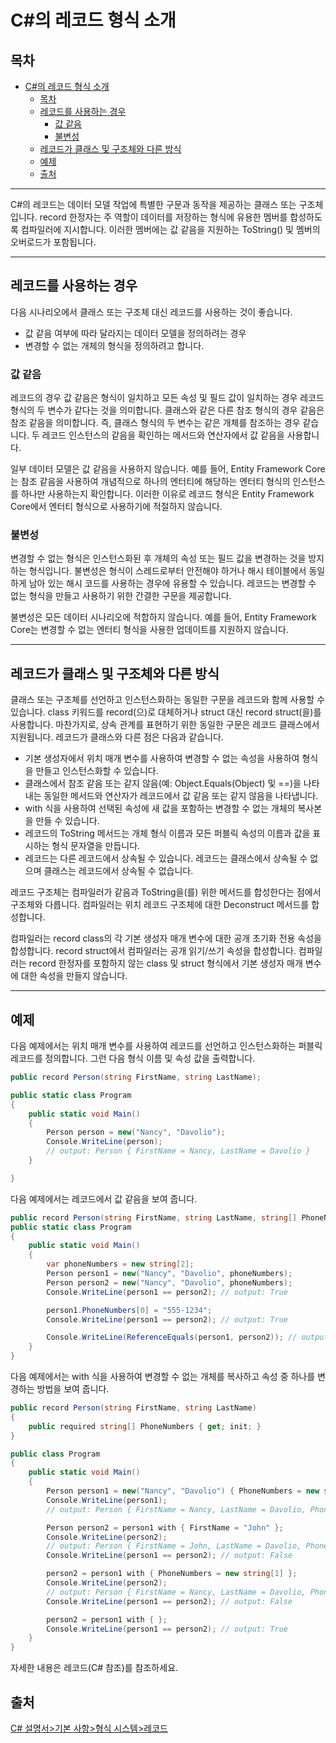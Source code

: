 # C#의 레코드 형식 소개

## 목차
- [C#의 레코드 형식 소개](#c의-레코드-형식-소개)
  - [목차](#목차)
  - [레코드를 사용하는 경우](#레코드를-사용하는-경우)
    - [값 같음](#값-같음)
    - [불변성](#불변성)
  - [레코드가 클래스 및 구조체와 다른 방식](#레코드가-클래스-및-구조체와-다른-방식)
  - [예제](#예제)
  - [출처](#출처)

---
C#의 레코드는 데이터 모델 작업에 특별한 구문과 동작을 제공하는 클래스 또는 구조체입니다. record 한정자는 주 역할이 데이터를 저장하는 형식에 유용한 멤버를 합성하도록 컴파일러에 지시합니다. 이러한 멤버에는 값 같음을 지원하는 ToString() 및 멤버의 오버로드가 포함됩니다.

---
## 레코드를 사용하는 경우
다음 시나리오에서 클래스 또는 구조체 대신 레코드를 사용하는 것이 좋습니다.

 - 값 같음 여부에 따라 달라지는 데이터 모델을 정의하려는 경우
 - 변경할 수 없는 개체의 형식을 정의하려고 합니다.

### 값 같음
레코드의 경우 값 같음은 형식이 일치하고 모든 속성 및 필드 값이 일치하는 경우 레코드 형식의 두 변수가 같다는 것을 의미합니다. 클래스와 같은 다른 참조 형식의 경우 같음은 참조 같음을 의미합니다. 즉, 클래스 형식의 두 변수는 같은 개체를 참조하는 경우 같습니다. 두 레코드 인스턴스의 같음을 확인하는 메서드와 연산자에서 값 같음을 사용합니다.

일부 데이터 모델은 값 같음을 사용하지 않습니다. 예를 들어, Entity Framework Core는 참조 같음을 사용하여 개념적으로 하나의 엔터티에 해당하는 엔터티 형식의 인스턴스를 하나만 사용하는지 확인합니다. 이러한 이유로 레코드 형식은 Entity Framework Core에서 엔터티 형식으로 사용하기에 적절하지 않습니다.

### 불변성
변경할 수 없는 형식은 인스턴스화된 후 개체의 속성 또는 필드 값을 변경하는 것을 방지하는 형식입니다. 불변성은 형식이 스레드로부터 안전해야 하거나 해시 테이블에서 동일하게 남아 있는 해시 코드를 사용하는 경우에 유용할 수 있습니다. 레코드는 변경할 수 없는 형식을 만들고 사용하기 위한 간결한 구문을 제공합니다.

불변성은 모든 데이터 시나리오에 적합하지 않습니다. 예를 들어, Entity Framework Core는 변경할 수 없는 엔터티 형식을 사용한 업데이트를 지원하지 않습니다.

---
## 레코드가 클래스 및 구조체와 다른 방식
클래스 또는 구조체를 선언하고 인스턴스화하는 동일한 구문을 레코드와 함께 사용할 수 있습니다. class 키워드를 record(으)로 대체하거나 struct 대신 record struct(을)를 사용합니다. 마찬가지로, 상속 관계를 표현하기 위한 동일한 구문은 레코드 클래스에서 지원됩니다. 레코드가 클래스와 다른 점은 다음과 같습니다.

 - 기본 생성자에서 위치 매개 변수를 사용하여 변경할 수 없는 속성을 사용하여 형식을 만들고 인스턴스화할 수 있습니다.
 - 클래스에서 참조 같음 또는 같지 않음(예: Object.Equals(Object) 및 ==)을 나타내는 동일한 메서드와 연산자가 레코드에서 값 같음 또는 같지 않음을 나타냅니다.
 - with 식을 사용하여 선택된 속성에 새 값을 포함하는 변경할 수 없는 개체의 복사본을 만들 수 있습니다.
 - 레코드의 ToString 메서드는 개체 형식 이름과 모든 퍼블릭 속성의 이름과 값을 표시하는 형식 문자열을 만듭니다.
 - 레코드는 다른 레코드에서 상속될 수 있습니다. 레코드는 클래스에서 상속될 수 없으며 클래스는 레코드에서 상속될 수 없습니다.

레코드 구조체는 컴파일러가 같음과 ToString을(를) 위한 메서드를 합성한다는 점에서 구조체와 다릅니다. 컴파일러는 위치 레코드 구조체에 대한 Deconstruct 메서드를 합성합니다.

컴파일러는 record class의 각 기본 생성자 매개 변수에 대한 공개 초기화 전용 속성을 합성합니다. record struct에서 컴파일러는 공개 읽기/쓰기 속성을 합성합니다. 컴파일러는 record 한정자를 포함하지 않는 class 및 struct 형식에서 기본 생성자 매개 변수에 대한 속성을 만들지 않습니다.

---
## 예제

다음 예제에서는 위치 매개 변수를 사용하여 레코드를 선언하고 인스턴스화하는 퍼블릭 레코드를 정의합니다. 그런 다음 형식 이름 및 속성 값을 출력합니다.

```C#
public record Person(string FirstName, string LastName);

public static class Program
{
    public static void Main()
    {
        Person person = new("Nancy", "Davolio");
        Console.WriteLine(person);
        // output: Person { FirstName = Nancy, LastName = Davolio }
    }

}
```
다음 예제에서는 레코드에서 값 같음을 보여 줍니다.

```C#
public record Person(string FirstName, string LastName, string[] PhoneNumbers);
public static class Program
{
    public static void Main()
    {
        var phoneNumbers = new string[2];
        Person person1 = new("Nancy", "Davolio", phoneNumbers);
        Person person2 = new("Nancy", "Davolio", phoneNumbers);
        Console.WriteLine(person1 == person2); // output: True

        person1.PhoneNumbers[0] = "555-1234";
        Console.WriteLine(person1 == person2); // output: True

        Console.WriteLine(ReferenceEquals(person1, person2)); // output: False
    }
}
```
다음 예제에서는 with 식을 사용하여 변경할 수 없는 개체를 복사하고 속성 중 하나를 변경하는 방법을 보여 줍니다.

```C#
public record Person(string FirstName, string LastName)
{
    public required string[] PhoneNumbers { get; init; }
}

public class Program
{
    public static void Main()
    {
        Person person1 = new("Nancy", "Davolio") { PhoneNumbers = new string[1] };
        Console.WriteLine(person1);
        // output: Person { FirstName = Nancy, LastName = Davolio, PhoneNumbers = System.String[] }

        Person person2 = person1 with { FirstName = "John" };
        Console.WriteLine(person2);
        // output: Person { FirstName = John, LastName = Davolio, PhoneNumbers = System.String[] }
        Console.WriteLine(person1 == person2); // output: False

        person2 = person1 with { PhoneNumbers = new string[1] };
        Console.WriteLine(person2);
        // output: Person { FirstName = Nancy, LastName = Davolio, PhoneNumbers = System.String[] }
        Console.WriteLine(person1 == person2); // output: False

        person2 = person1 with { };
        Console.WriteLine(person1 == person2); // output: True
    }
}
```
자세한 내용은 레코드(C# 참조)를 참조하세요.

## 출처
[C# 설명서>기본 사항>형식 시스템>레코드](https://learn.microsoft.com/ko-kr/dotnet/csharp/fundamentals/types/records)